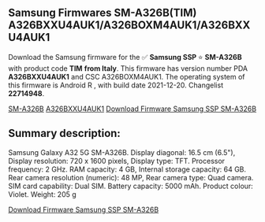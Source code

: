 <h2>Samsung Firmwares SM-A326B(TIM) A326BXXU4AUK1/A326BOXM4AUK1/A326BXXU4AUK1</h2>
Download the Samsung firmware for the ✅ <strong>Samsung SSP </strong> ⭐ <strong>SM-A326B</strong> with product code <strong>TIM</strong> <strong> from Italy</strong>. This firmware has version number PDA <strong>A326BXXU4AUK1</strong> and CSC A326BOXM4AUK1. The operating system of this firmware is Android R , with build date 2021-12-20. Changelist <strong>22714948</strong>.

[SM-A326B](https://samfirm.shop/samsung/model/SM-A326B)
[A326BXXU4AUK1](https://samfirm.shop/samsung/pda/A326BXXU4AUK1)
[Download Firmware Samsung SSP SM-A326B](https://samfirm.shop/samsung/firmware/483907)
<h2>Summary description:</h2>
<p>Samsung Galaxy A32 5G SM-A326B. Display diagonal: 16.5 cm (6.5"), Display resolution: 720 x 1600 pixels, Display type: TFT. Processor frequency: 2 GHz. RAM capacity: 4 GB, Internal storage capacity: 64 GB. Rear camera resolution (numeric): 48 MP, Rear camera type: Quad camera. SIM card capability: Dual SIM. Battery capacity: 5000 mAh. Product colour: Violet. Weight: 205 g</p>


[Download Firmware Samsung SSP SM-A326B](https://samfirm.shop/samsung/firmware/483907)
